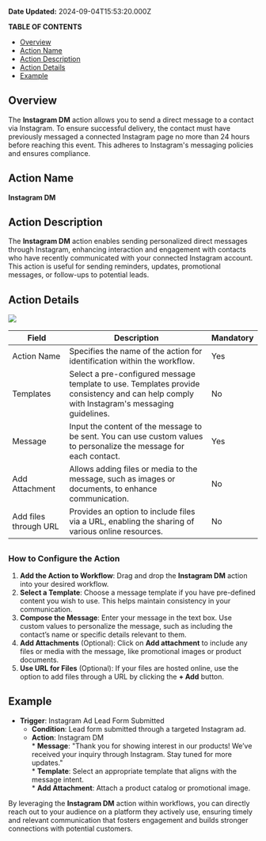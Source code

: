 **Date Updated:** 2024-09-04T15:53:20.000Z

**TABLE OF CONTENTS**

* [Overview](#Overview)
* [Action Name](#Action-Name)
* [Action Description](#Action-Description)
* [Action Details](#Action-Details)
* [Example](#Example)

##   

## Overview

The **Instagram DM** action allows you to send a direct message to a contact via Instagram. To ensure successful delivery, the contact must have previously messaged a connected Instagram page no more than 24 hours before reaching this event. This adheres to Instagram's messaging policies and ensures compliance.

  
## Action Name

**Instagram DM**

  
## Action Description

The **Instagram DM** action enables sending personalized direct messages through Instagram, enhancing interaction and engagement with contacts who have recently communicated with your connected Instagram account. This action is useful for sending reminders, updates, promotional messages, or follow-ups to potential leads.

  
## Action Details

![](https://s3.amazonaws.com/cdn.freshdesk.com/data/helpdesk/attachments/production/155032224484/original/bTSgAwRC6PYUtvYpmfJQ_UmHnonF4R7Xqw.png?1725445280)

  
| Field                 | Description                                                                                                                               | Mandatory |
| --------------------- | ----------------------------------------------------------------------------------------------------------------------------------------- | --------- |
| Action Name           | Specifies the name of the action for identification within the workflow.                                                                  | Yes       |
| Templates             | Select a pre-configured message template to use. Templates provide consistency and can help comply with Instagram's messaging guidelines. | No        |
| Message               | Input the content of the message to be sent. You can use custom values to personalize the message for each contact.                       | Yes       |
| Add Attachment        | Allows adding files or media to the message, such as images or documents, to enhance communication.                                       | No        |
| Add files through URL | Provides an option to include files via a URL, enabling the sharing of various online resources.                                          | No        |

##   

### **How to Configure the Action**

1. **Add the Action to Workflow**: Drag and drop the **Instagram DM** action into your desired workflow.
2. **Select a Template**: Choose a message template if you have pre-defined content you wish to use. This helps maintain consistency in your communication.
3. **Compose the Message**: Enter your message in the text box. Use custom values to personalize the message, such as including the contact’s name or specific details relevant to them.
4. **Add Attachments** (Optional): Click on **Add attachment** to include any files or media with the message, like promotional images or product documents.
5. **Use URL for Files** (Optional): If your files are hosted online, use the option to add files through a URL by clicking the **\+ Add** button.

  
## Example

* **Trigger**: Instagram Ad Lead Form Submitted  
   * **Condition**: Lead form submitted through a targeted Instagram ad.  
   * **Action**: Instagram DM  
         * **Message**: "Thank you for showing interest in our products! We’ve received your inquiry through Instagram. Stay tuned for more updates."  
         * **Template**: Select an appropriate template that aligns with the message intent.  
         * **Add Attachment**: Attach a product catalog or promotional image.

  
By leveraging the **Instagram DM** action within workflows, you can directly reach out to your audience on a platform they actively use, ensuring timely and relevant communication that fosters engagement and builds stronger connections with potential customers.